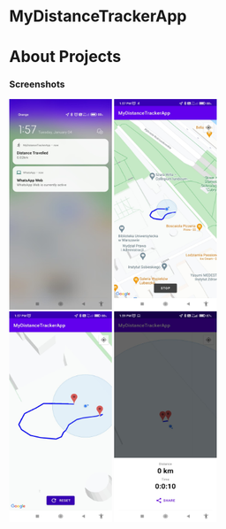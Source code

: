 # MyDistanceTrackerApp

# About Projects
### Screenshots
<img src="https://github.com/Fatih-Baser/MyDistanceTrackerApp/blob/master/d.jpeg" width="186" height="381">    <img src="https://github.com/Fatih-Baser/MyDistanceTrackerApp/blob/master/c.jpeg" width="186" height="381">    <img src="https://github.com/Fatih-Baser/MyDistanceTrackerApp/blob/master/b.jpeg" width="186" height="381">    <img src="https://github.com/Fatih-Baser/MyDistanceTrackerApp/blob/master/a.jpeg" width="186" height="381"> 
